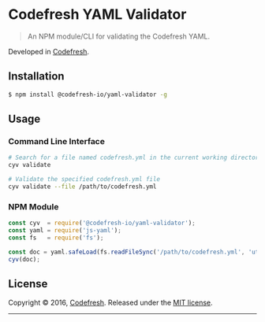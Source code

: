 # Codefresh YAML Validator

> An NPM module/CLI for validating the Codefresh YAML.

Developed in [Codefresh](https://www.codefresh.io).

## Installation

```bash
$ npm install @codefresh-io/yaml-validator -g
```

## Usage

### Command Line Interface

```sh
# Search for a file named codefresh.yml in the current working directory and validate it
cyv validate

# Validate the specified codefresh.yml file
cyv validate --file /path/to/codefresh.yml 
```

### NPM Module

```js
const cyv  = require('@codefresh-io/yaml-validator');
const yaml = require('js-yaml');
const fs   = require('fs');

const doc = yaml.safeLoad(fs.readFileSync('/path/to/codefresh.yml', 'utf8'));
cyv(doc);
```

## License

Copyright © 2016, [Codefresh](https://codefresh.io).
Released under the [MIT license](https://github.com/codefresh-io/cf-expression-evaluator/blob/master/LICENSE).

***
